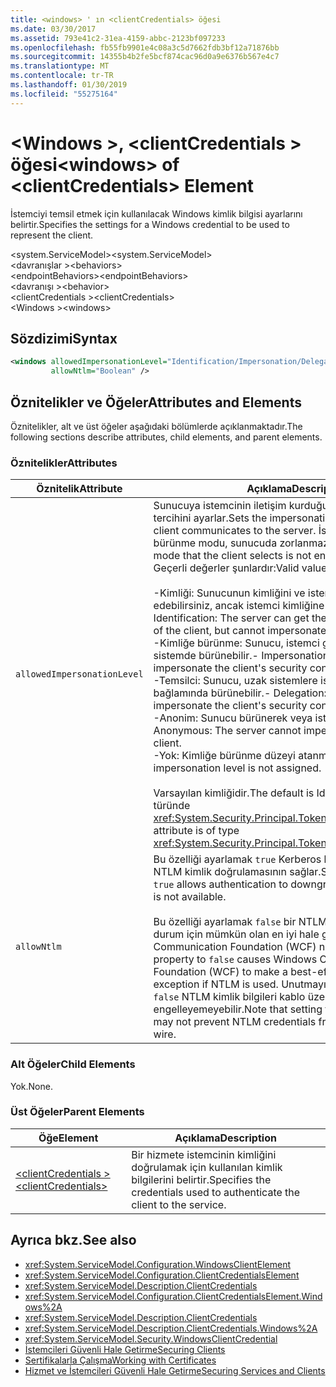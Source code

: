 ```yaml
---
title: <windows> ' ın <clientCredentials> öğesi
ms.date: 03/30/2017
ms.assetid: 793e41c2-31ea-4159-abbc-2123bf097233
ms.openlocfilehash: fb55fb9901e4c08a3c5d7662fdb3bf12a71876bb
ms.sourcegitcommit: 14355b4b2fe5bcf874cac96d0a9e6376b567e4c7
ms.translationtype: MT
ms.contentlocale: tr-TR
ms.lasthandoff: 01/30/2019
ms.locfileid: "55275164"
---
```

# <a name="windows-of-clientcredentials-element"></a><span data-ttu-id="dc40d-102">\<Windows >, \<clientCredentials > öğesi</span><span class="sxs-lookup"><span data-stu-id="dc40d-102">\<windows> of \<clientCredentials> Element</span></span>
<span data-ttu-id="dc40d-103">İstemciyi temsil etmek için kullanılacak Windows kimlik bilgisi ayarlarını belirtir.</span><span class="sxs-lookup"><span data-stu-id="dc40d-103">Specifies the settings for a Windows credential to be used to represent the client.</span></span>  
  
 <span data-ttu-id="dc40d-104">\<system.ServiceModel></span><span class="sxs-lookup"><span data-stu-id="dc40d-104">\<system.ServiceModel></span></span>  
<span data-ttu-id="dc40d-105">\<davranışlar ></span><span class="sxs-lookup"><span data-stu-id="dc40d-105">\<behaviors></span></span>  
<span data-ttu-id="dc40d-106">\<endpointBehaviors></span><span class="sxs-lookup"><span data-stu-id="dc40d-106">\<endpointBehaviors></span></span>  
<span data-ttu-id="dc40d-107">\<davranışı ></span><span class="sxs-lookup"><span data-stu-id="dc40d-107">\<behavior></span></span>  
<span data-ttu-id="dc40d-108">\<clientCredentials ></span><span class="sxs-lookup"><span data-stu-id="dc40d-108">\<clientCredentials></span></span>  
<span data-ttu-id="dc40d-109">\<Windows ></span><span class="sxs-lookup"><span data-stu-id="dc40d-109">\<windows></span></span>  
  
## <a name="syntax"></a><span data-ttu-id="dc40d-110">Sözdizimi</span><span class="sxs-lookup"><span data-stu-id="dc40d-110">Syntax</span></span>  
  
```xml  
<windows allowedImpersonationLevel="Identification/Impersonation/Delegation/Anonymous/None"
         allowNtlm="Boolean" />
```  
  
## <a name="attributes-and-elements"></a><span data-ttu-id="dc40d-111">Öznitelikler ve Öğeler</span><span class="sxs-lookup"><span data-stu-id="dc40d-111">Attributes and Elements</span></span>  
 <span data-ttu-id="dc40d-112">Öznitelikler, alt ve üst öğeler aşağıdaki bölümlerde açıklanmaktadır.</span><span class="sxs-lookup"><span data-stu-id="dc40d-112">The following sections describe attributes, child elements, and parent elements.</span></span>  
  
### <a name="attributes"></a><span data-ttu-id="dc40d-113">Öznitelikler</span><span class="sxs-lookup"><span data-stu-id="dc40d-113">Attributes</span></span>  
  
|<span data-ttu-id="dc40d-114">Öznitelik</span><span class="sxs-lookup"><span data-stu-id="dc40d-114">Attribute</span></span>|<span data-ttu-id="dc40d-115">Açıklama</span><span class="sxs-lookup"><span data-stu-id="dc40d-115">Description</span></span>|  
|---------------|-----------------|  
|`allowedImpersonationLevel`|<span data-ttu-id="dc40d-116">Sunucuya istemcinin iletişim kurduğu kimliğe bürünme tercihini ayarlar.</span><span class="sxs-lookup"><span data-stu-id="dc40d-116">Sets the impersonation preference that the client communicates to the server.</span></span> <span data-ttu-id="dc40d-117">İstemcinin kimliğe bürünme modu, sunucuda zorlanmaz.</span><span class="sxs-lookup"><span data-stu-id="dc40d-117">The impersonation mode that the client selects is not enforced on the server.</span></span> <span data-ttu-id="dc40d-118">Geçerli değerler şunlardır:</span><span class="sxs-lookup"><span data-stu-id="dc40d-118">Valid values include the following:</span></span><br /><br /> <span data-ttu-id="dc40d-119">-Kimliği: Sunucunun kimliğini ve istemci ayrıcalıkları elde edebilirsiniz, ancak istemci kimliğine bürünülemedi.</span><span class="sxs-lookup"><span data-stu-id="dc40d-119">-   Identification: The server can get the identity and privileges of the client, but cannot impersonate the client.</span></span><br /><span data-ttu-id="dc40d-120">-Kimliğe bürünme: Sunucu, istemci güvenlik bağlamı yerel sistemde bürünebilir.</span><span class="sxs-lookup"><span data-stu-id="dc40d-120">-   Impersonation: The server can impersonate the client's security context on the local system.</span></span><br /><span data-ttu-id="dc40d-121">-Temsilci: Sunucu, uzak sistemlere istemcinin güvenlik bağlamında bürünebilir.</span><span class="sxs-lookup"><span data-stu-id="dc40d-121">-   Delegation: The server can impersonate the client's security context on remote systems.</span></span><br /><span data-ttu-id="dc40d-122">-Anonim: Sunucu bürünerek veya istemci kimliği.</span><span class="sxs-lookup"><span data-stu-id="dc40d-122">-   Anonymous: The server cannot impersonate or identify the client.</span></span><br /><span data-ttu-id="dc40d-123">-Yok: Kimliğe bürünme düzeyi atanmadı.</span><span class="sxs-lookup"><span data-stu-id="dc40d-123">-   None: An impersonation level is not assigned.</span></span><br /><br /> <span data-ttu-id="dc40d-124">Varsayılan kimliğidir.</span><span class="sxs-lookup"><span data-stu-id="dc40d-124">The default is Identification.</span></span> <span data-ttu-id="dc40d-125">Bu öznitelik türünde <xref:System.Security.Principal.TokenImpersonationLevel>.</span><span class="sxs-lookup"><span data-stu-id="dc40d-125">This attribute is of type <xref:System.Security.Principal.TokenImpersonationLevel>.</span></span>|  
|`allowNtlm`|<span data-ttu-id="dc40d-126">Bu özelliği ayarlamak `true` Kerberos kullanılamıyorsa için NTLM kimlik doğrulamasının sağlar.</span><span class="sxs-lookup"><span data-stu-id="dc40d-126">Setting this property to `true` allows authentication to downgrade to NTLM if Kerberos is not available.</span></span><br /><br /> <span data-ttu-id="dc40d-127">Bu özelliği ayarlamak `false` bir NTLM kullanılırsa, bir özel durum için mümkün olan en iyi hale getirmek için Windows Communication Foundation (WCF) neden olur.</span><span class="sxs-lookup"><span data-stu-id="dc40d-127">Setting this property to `false` causes Windows Communication Foundation (WCF) to make a best-effort to throw an exception if NTLM is used.</span></span> <span data-ttu-id="dc40d-128">Unutmayın, bu özelliği ayarlamak `false` NTLM kimlik bilgileri kablo üzerinden gönderilen engelleyemeyebilir.</span><span class="sxs-lookup"><span data-stu-id="dc40d-128">Note that setting this property to `false` may not prevent NTLM credentials from being sent over the wire.</span></span>|  
  
### <a name="child-elements"></a><span data-ttu-id="dc40d-129">Alt Öğeler</span><span class="sxs-lookup"><span data-stu-id="dc40d-129">Child Elements</span></span>  
 <span data-ttu-id="dc40d-130">Yok.</span><span class="sxs-lookup"><span data-stu-id="dc40d-130">None.</span></span>  
  
### <a name="parent-elements"></a><span data-ttu-id="dc40d-131">Üst Öğeler</span><span class="sxs-lookup"><span data-stu-id="dc40d-131">Parent Elements</span></span>  
  
|<span data-ttu-id="dc40d-132">Öğe</span><span class="sxs-lookup"><span data-stu-id="dc40d-132">Element</span></span>|<span data-ttu-id="dc40d-133">Açıklama</span><span class="sxs-lookup"><span data-stu-id="dc40d-133">Description</span></span>|  
|-------------|-----------------|  
|[<span data-ttu-id="dc40d-134">\<clientCredentials ></span><span class="sxs-lookup"><span data-stu-id="dc40d-134">\<clientCredentials></span></span>](../../../../../docs/framework/configure-apps/file-schema/wcf/clientcredentials.md)|<span data-ttu-id="dc40d-135">Bir hizmete istemcinin kimliğini doğrulamak için kullanılan kimlik bilgilerini belirtir.</span><span class="sxs-lookup"><span data-stu-id="dc40d-135">Specifies the credentials used to authenticate the client to the service.</span></span>|  
  
## <a name="see-also"></a><span data-ttu-id="dc40d-136">Ayrıca bkz.</span><span class="sxs-lookup"><span data-stu-id="dc40d-136">See also</span></span>
- <xref:System.ServiceModel.Configuration.WindowsClientElement>
- <xref:System.ServiceModel.Configuration.ClientCredentialsElement>
- <xref:System.ServiceModel.Description.ClientCredentials>
- <xref:System.ServiceModel.Configuration.ClientCredentialsElement.Windows%2A>
- <xref:System.ServiceModel.Description.ClientCredentials>
- <xref:System.ServiceModel.Description.ClientCredentials.Windows%2A>
- <xref:System.ServiceModel.Security.WindowsClientCredential>
- [<span data-ttu-id="dc40d-137">İstemcileri Güvenli Hale Getirme</span><span class="sxs-lookup"><span data-stu-id="dc40d-137">Securing Clients</span></span>](../../../../../docs/framework/wcf/securing-clients.md)
- [<span data-ttu-id="dc40d-138">Sertifikalarla Çalışma</span><span class="sxs-lookup"><span data-stu-id="dc40d-138">Working with Certificates</span></span>](../../../../../docs/framework/wcf/feature-details/working-with-certificates.md)
- [<span data-ttu-id="dc40d-139">Hizmet ve İstemcileri Güvenli Hale Getirme</span><span class="sxs-lookup"><span data-stu-id="dc40d-139">Securing Services and Clients</span></span>](../../../../../docs/framework/wcf/feature-details/securing-services-and-clients.md)
